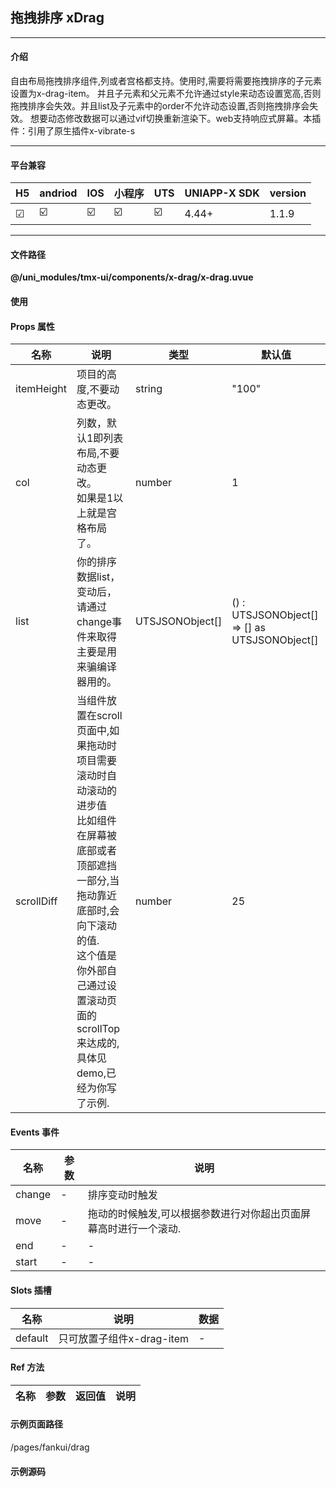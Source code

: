 
## 拖拽排序 xDrag

***

#### 介绍

自由布局拖拽排序组件,列或者宫格都支持。使用时,需要将需要拖拽排序的子元素设置为x-drag-item。
并且子元素和父元素不允许通过style来动态设置宽高,否则拖拽排序会失效。并且list及子元素中的order不允许动态设置,否则拖拽排序会失效。
想要动态修改数据可以通过vif切换重新渲染下。web支持响应式屏幕。本插件：引用了原生插件x-vibrate-s

***

#### 平台兼容

| H5 | andriod | IOS | 小程序 | UTS | UNIAPP-X SDK | version |
| --- | --- | --- | --- | --- | --- | --- |
| ☑ | ☑️ | ☑️ | ☑️ | ☑️ | 4.44+ | 1.1.9 |

***

#### 文件路径

**@/uni_modules/tmx-ui/components/x-drag/x-drag.uvue**

#### 使用

<x-drag></x-drag>

#### Props 属性

| 名称 | 说明 | 类型 | 默认值 |
| ------ | ---- | ---- | ---- |
| itemHeight | 项目的高度,不要动态更改。 | string | "100" |
| col | 列数，默认1即列表布局,不要动态更改。<br>如果是1以上就是宫格布局了。 | number | 1 |
| list | 你的排序数据list，变动后，请通过change事件来取得<br>主要是用来骗编译器用的。 | UTSJSONObject[] | () : UTSJSONObject[] => [] as UTSJSONObject[] |
| scrollDiff | 当组件放置在scroll页面中,如果拖动时项目需要滚动时自动滚动的进步值<br>比如组件在屏幕被底部或者顶部遮挡一部分,当拖动靠近底部时,会向下滚动的值.<br>这个值是你外部自己通过设置滚动页面的scrollTop来达成的,具体见demo,已经为你写了示例. | number | 25 |



#### Events 事件

| 名称 | 参数 | 说明 |
| ------ | ---- | ---- |
| change | - | 排序变动时触发 |
| move | - | 拖动的时候触发,可以根据参数进行对你超出页面屏幕高时进行一个滚动. |
| end | - | - |
| start | - | - |


#### Slots 插槽

| 名称 | 说明 | 数据 |
| ------ | ---- | ---- |
| default | 只可放置子组件x-drag-item | - |


#### Ref 方法

| 名称 | 参数 | 返回值 | 说明 |
| ------ | ---- | ---- | ---- |


#### 示例页面路径

/pages/fankui/drag

#### 示例源码

<template>
	<!-- #ifdef APP -->
	<scroll-view style="flex:1" >
	<!-- #endif -->
	<!-- #ifdef MP-WEIXIN -->
	<page-meta :page-style="`background-color:${xThemeConfigBgColor}`">
		<navigation-bar :background-color="xThemeConfigNavBgColor" :front-color="xThemeConfigNavFontColor"></navigation-bar>
	</page-meta>
	<!-- #endif -->

		<x-sheet>
			<x-text font-size="18" class=" text-weight-b mb-8">拖拽排序 xDrag</x-text>
			<x-text color="#999999" >
				使用子组件窗口进行排序，组件内可以自由布局，最大的灵活度不影响你布局自己的外观。
				同时还支持设定col来定制为多列布局为宫格或者为列表模式。
			</x-text>
		</x-sheet>
		<x-sheet>
			<x-drag @change="onchange" v-if="list.length>0" :list="list">
				<x-drag-item
				 style="display: flex;flex-direction: column;"
				 v-for="(item,index) in list" 
				 :order="index" 
				 :disabled="index==1"
				 :key="index">
					<view 
					class="flex-1 mb-2 px-12 flex-row flex flex-row-center-start" 
					:style="{
						backgroundColor: bgColor,
						opacity:index==1?'0.6':'1'
					}"
					>
						<x-text>{{index==1?'我被固定在2':`长按${item.getNumber('id')}排序`}}</x-text>
					</view>
				</x-drag-item>
			</x-drag>
			<x-empty v-if="list.length==0" ></x-empty>
		</x-sheet>
		<x-sheet >
			<x-text font-size="18" class=" text-weight-b ">设置为2列形成宫格</x-text>
		</x-sheet>
		<x-sheet>
			<x-drag :col="2" :list="list2">
				<x-drag-item
				:disabled="index==2"
				 style="display: flex;flex-direction: column;"
				 v-for="(item,index) in list2" 
				 :order="index" 
				 :key="index">
					<view @click="onclick(index)" class="flex-1 mb-2 mx-2 px-12 flex-row flex flex-row-center-start" 
					:style="{
						backgroundColor: bgColor,
						opacity:index==2?'0.6':'1'
					}">
						<x-text>长按{{item.getNumber('id')}}排序</x-text>
					</view>
				</x-drag-item>
			</x-drag>
		</x-sheet>
		<x-sheet >
			<x-text font-size="18" class=" text-weight-b ">演示局部拖动,拖动时页面自动滚动</x-text>
		</x-sheet>
		<x-sheet>
			<x-drag :list="list4" @move="onmove" @start="ontouchstart" @end="ontouchend">
				<x-drag-item
				 style="display: flex;flex-direction: column;"
				 v-for="(item,index) in list4" 
				 :order="index" 
				 :key="index">
					<view class="flex-1 mb-2 px-12 flex-row flex flex-row-center-start" :style="{backgroundColor: bgColor}">
						<view 
						
						@longpress.stop="" 
						<!-- #ifdef WEB -->
						@mousedown.stop=""
						@mousemove.stop=""
						<!-- #endif -->
						@click.stop="onclick(index)"
						style="height:100%" 
						class="flex-1"
						>
							<x-text>{{index}}</x-text>
						</view>
						<view>
							<x-icon code="EF3E"></x-icon>
						</view>
					</view>
				</x-drag-item>
				
			</x-drag>
		</x-sheet>
		<x-sheet >
			<x-text font-size="18" class=" text-weight-b ">设置更多的列</x-text>
		</x-sheet>
		<x-sheet>
			<x-drag :col="4" :list="list3">
				<x-drag-item
				 style="display: flex;flex-direction: column;"
				 v-for="(item,index) in list3" 
				 :order="index" 
				 :key="index">
					<view class="flex-1 mb-2 mx-2 px-12 flex-row flex flex-row-center-start" :style="{backgroundColor: bgColor}">
						<x-text>长按排序</x-text>
					</view>
				</x-drag-item>
			</x-drag>
		</x-sheet>
		
	<!-- #ifdef APP -->
	</scroll-view>
	<!-- #endif -->
</template>

<script>
	import { xConfig } from "@/uni_modules/tmx-ui/config/xConfig.uts"
	export default {
		data() {
			return {
				list:[] as UTSJSONObject[],
				list2:[
					{id:1} as UTSJSONObject,
					{id:2} as UTSJSONObject,
					{id:3} as UTSJSONObject,
					{id:4} as UTSJSONObject,
					{id:5} as UTSJSONObject,
					{id:6} as UTSJSONObject
				] as UTSJSONObject[],
				list4:[
					{id:1} as UTSJSONObject,
					{id:2} as UTSJSONObject,
					{id:3} as UTSJSONObject,
					{id:4} as UTSJSONObject,
					{id:5} as UTSJSONObject,
					{id:6} as UTSJSONObject
				] as UTSJSONObject[],
				list3:[
					{id:1} as UTSJSONObject,
					{id:2} as UTSJSONObject,
					{id:3} as UTSJSONObject,
					{id:4} as UTSJSONObject,
					{id:5} as UTSJSONObject,
					{id:6} as UTSJSONObject,
					{id:7} as UTSJSONObject,
					{id:8} as UTSJSONObject,
					{id:9} as UTSJSONObject
				] as UTSJSONObject[],
				tid:10,
				nowPageScrollY:0,
				isMoveScroll:false,
				scrollDiff:25
			}
		},
		computed:{
			bgColor():string{
				return xConfig.dark=='dark'?'#333':'#e3e8f4'
			}
		},
		mounted() {
			let t = this;
			this.tid = setTimeout(function() {
				t.list = [
					{id:1} as UTSJSONObject,
					{id:2} as UTSJSONObject,
					{id:3} as UTSJSONObject,
					{id:4} as UTSJSONObject,
					{id:5} as UTSJSONObject,
					{id:6} as UTSJSONObject
				] as UTSJSONObject[]
			}, 500);
		},
		beforeUnmount() {
			clearTimeout(this.tid)
		},
		onPageScroll(opts) {
			if(this.isMoveScroll) return;
			this.nowPageScrollY = opts.scrollTop
			
		},
		methods: {
			ontouchstart(){
			
			},
			ontouchend(){
				this.isMoveScroll = false;
				
			},
			onmove(diff:number){
				let _this = this;
				this.isMoveScroll =true;
				_this.nowPageScrollY+=diff;
				uni.pageScrollTo({
					scrollTop:_this.nowPageScrollY
				})
			},
			onclick(index:number){
				uni.showToast({title:`点击了:${index}`,icon:'none'})
			},
			onchange(list:UTSJSONObject[]){
				console.warn("变动的数据：",list)
			}
		}
	}
</script>

<style>

</style>

		
